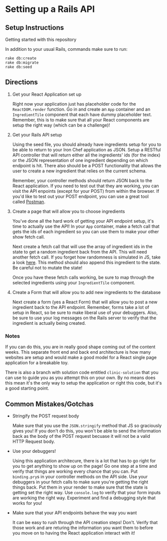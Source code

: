 # Setting up a Rails API

## Setup Instructions

Getting started with this repository

In addition to your usual Rails, commands make sure to run:

```
rake db:create
rake db:migrate
rake db:seed
```

## Directions

1. Get your React Application set up
	
	Right now your application just has placeholder code for the `ReactDOM.render` function.
	Go in and create an `App` container and an `IngredientTile` component that each have
	dummy placeholder text. Remember, this is to make sure that all your React components are
	setup the right way (which can be a challenge)!

2. Get your Rails API setup

	Using the seed file, you should already have ingredients setup for you to be able to return
	to your Iron Chef application as JSON. Setup a RESTful API controller that will return either all 
	the ingredients' ids (for the index) or the JSON representation of one ingredient depending on 
	which endpoint is hit. There also should 	be a POST functionality that allows the user to 
	create a new ingredient that relies on the current schema.

	Remember, your controller methods should return JSON back to the React application. If you
	need to test out that they are working, you can visit the API enpoints (except for your POST)
	from within the browser. If you'd like to test out your POST endpoint, you can use a great 
	tool called [Postman](https://www.getpostman.com/).

3. Create a page that will allow you to choose ingredients

	You've done all the hard work of getting your API endpoint setup, it's time to actually 
	use the API! In your `App` container, make a fetch call that gets the ids of each ingredient
	so you can use them to make your other show fetch call. 

	Next create a fetch call that will use the array of ingredient ids in the state to get a 
	random ingredient back from the API. This will need another fetch call. If you forget how
	randomness is simulated in JS, take a look [here](https://developer.mozilla.org/en-US/docs/Web/JavaScript/Reference/Global_Objects/Math/random).
	This method should also append this ingredient to the state. Be careful not to mutate the 
	state!

	Once you have these fetch calls working, be sure to map through the selected ingredients
	using your `IngredientTile` component.

4. Create a Form that will allow you to add new ingredients to the database

	Next create a form (yes a React Form) that will allow you to post a new ingredient back to 
	the API endpoint. Remember, forms take a lot of setup in React, so be sure to make liberal
	use of your debuggers. Also, be sure to use your log messages on the Rails server to verify
	that the ingredient is actually being created.

### Notes

If you can do this, you are in really good shape coming out of the content weeks. This separate 
front end and back end architecture is how many websites are setup and would make a good model 
for a React single page application for a breakable toy.

There is also a branch with solution code entitled `clinic-solution` that you can use to guide
you as you attempt this on your own. By no means does this mean it's the only way to setup 
the application or right this code, but it's a good starting point.

## Common Mistakes/Gotchas

* Stringify the POST request body

	Make sure that you use the `JSON.stringify` method that JS so graciously gives you! If you
	don't do this, you won't be able to send the information back as the body of the POST request
	becuase it will not be a valid HTTP Request body.

* Use your debuggers!
	
	Using this application architecure, there is a lot that has to go right for you to get
	anything to show up on the page! Go one step at a time and verify that things are working
	every chance that you can. Put `binding.pry`s in your controller methods on the API side.
	Use your debuggers in your fetch calls to make sure you're getting the right things back.
	Put them in your render to make sure that the state is getting set the right way. Use 
	`console.log` to verify that your form inputs are working the right way. Experiment and
	find a debugging style that works for you!

* Make sure that your API endpoints behave the way you want

	It can be easy to rush through the API creation steps! Don't. Verify that those work and are
	returing the information you want them to before you move on to having the React application
	interact with it!
